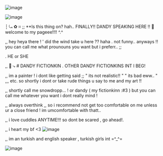 ![image](https://github.com/user-attachments/assets/7316eef6-017f-4703-a31e-a9e64151ba37)


![image](https://github.com/user-attachments/assets/753e346e-fd5e-42eb-bab3-34b9a78dd16f)

┆ ⤿  ✿  ⌗ ;; **Is this thing on? hah.. FINALLY!! DANDY SPEAKING HERE !! 💮 welcome to my pageee!!!! ^.^ 

,, hey heya there ! ' did the wind take u here ?? haha . not funny.. anyways !! you can call me what prounouns you want but i preferr.. ;;

. HE or SHE

,, 💌 ⤷ #  DANDY FICTIONKIN . OTHER DANDY FICTIONKINS INT I BEG!

,, im a painter ! i dont like getting said ;; " its not realistic!! " " its bad eww.. " ,,, etc. so shortly i dont or take rude things u say to me and my art !!

,, shortly call me snowdropp... ! or dandy ( my fictionkinn :#3 ) but you can call me whatever you want i dont really mind !

,, always overthink ,, so i recommend not get too comfortable on me unless ur a close friend ! im umcomfortable with thatt..

,, i love cuddles ANYTIME!!! so dont be scared , go ahead!.

,, i heart my bf <3  ![image](https://github.com/user-attachments/assets/7d2d7738-07ed-442d-a4a5-cc7686828752)


,,  im an turkish and english speaker , turkish girls int =^_^= 

![image](https://github.com/user-attachments/assets/01a43492-89a8-41d6-8dea-8c919b84ed32) 








<!--
**Dand1cusDanc1fer/dand1cusdanc1fer** is a ✨ _special_ ✨ repository because its `README.md` (this file) appears on your GitHub profile.

,
,
